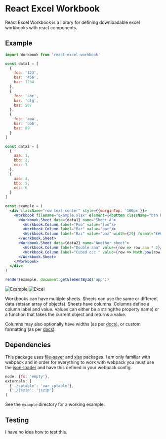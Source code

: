 # React Excel Workbook

React Excel Workbook is a library for defining downloadable excel workbooks with react components.

## Example

```jsx
import Workbook from 'react-excel-workbook'

const data1 = [
  {
    foo: '123',
    bar: '456',
    baz: 1234
  },
  {
    foo: 'abc',
    bar: 'dfg',
    baz: 567
  },
  {
    foo: 'aaa',
    bar: 'bbb',
    baz: 89
  }
]

const data2 = [
  {
    aaa: 1,
    bbb: 2,
    ccc: 3
  },
  {
    aaa: 4,
    bbb: 5,
    ccc: 6
  }
]

const example = (
  <div className="row text-center" style={{marginTop: '100px'}}>
    <Workbook filename="example.xlsx" element={<button className="btn btn-lg btn-primary">Try me!</button>}>
      <Workbook.Sheet data={data1} name="Sheet A">
        <Workbook.Column label="Foo" value="foo"/>
        <Workbook.Column label="Bar" value="bar"/>
        <Workbook.Column label="Baz" value="baz" width={20} format="£#0.00"/>
      </Workbook.Sheet>
      <Workbook.Sheet data={data2} name="Another sheet">
        <Workbook.Column label="Double aaa" value={row => row.aaa * 2}/>
        <Workbook.Column label="Cubed ccc " value={row => Math.pow(row.ccc, 3)}/>
      </Workbook.Sheet>
    </Workbook>
  </div>
)

render(example, document.getElementById('app'))
```

![Example](http://i.imgur.com/dfhivAs.png)
![Excel](http://i.imgur.com/YcE0Y61.png)

Workbooks can have multiple sheets. Sheets can use the same or different data sets(an array of objects).
Sheets have columns. Columns define a column label and value. Values can either be a string(the property name) or a function
that takes the current object and returns a value.

Columns may also optionally have widths (as per [docs](https://docs.sheetjs.com/#column-properties)), or custom formatting (as per [docs](https://docs.sheetjs.com/#number-formats)).

## Dependencies

This package uses [file-saver](https://www.npmjs.com/package/file-saver) and [xlsx](https://www.npmjs.com/package/xlsx) packages. I am only familiar with webpack and in order for everything to work with webpack you must use the [json-loader](https://www.npmjs.com/package/json-loader) and have this defined in your webpack config.

```js
node: {fs: 'empty'},
externals: [
  {'./cptable': 'var cptable'},
  {'./jszip': 'jszip'}
]
```

See the `example` directory for a working example.

## Testing

I have no idea how to test this.
